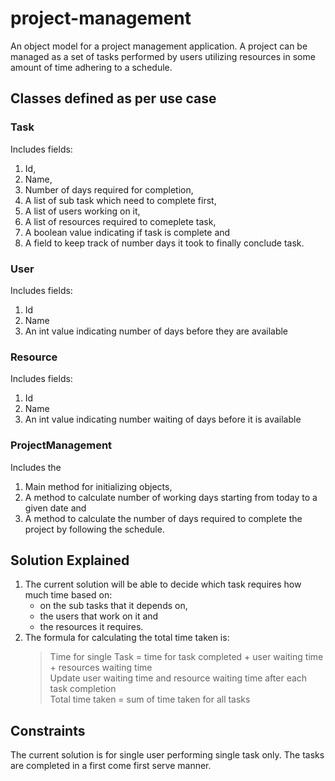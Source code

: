 # project-management
An object model for a project management application. A project can be managed as a set of tasks performed by users utilizing resources in some amount of time adhering to a schedule. 

## Classes defined as per use case
### Task
Includes fields:
1.  Id, 
2.  Name, 
3.  Number of days required for completion, 
4.  A list of sub task which need to complete first, 
5.  A list of users working on it, 
6.  A list of resources required to comeplete task, 
7.  A boolean value indicating if task is complete and 
8.  A field to keep track of number days it took to finally conclude task.
### User
Includes fields:
1.  Id
2.  Name
3.  An int value indicating number of days before they are available  
### Resource
Includes fields:
1.  Id
2.  Name
3.  An int value indicating number waiting of days before it is available  
### ProjectManagement
Includes the 
1.  Main method for initializing objects, 
2.  A method to calculate number of working days starting from today to a given date and 
3.  A method to calculate the number of days required to complete the project by following the schedule.

## Solution Explained
1.  The current solution will be able to decide which task requires how much time based on: 
      -  on the sub tasks that it depends on, 
      -  the users that work on it and 
      -  the resources it requires.
2.  The formula for calculating the total time taken is:
      > Time for single Task = time for task completed + user waiting time + resources waiting time  
      > Update user waiting time and resource waiting time after each task completion    
      > Total time taken = sum of time taken for all tasks

## Constraints
The current solution is for single user performing single task only. The tasks are completed in a first come first serve manner.
